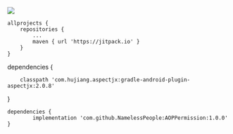 [![](https://www.jitpack.io/v/NamelessPeople/RoundLabelTextView.svg)](https://www.jitpack.io/#NamelessPeople/RoundLabelTextView)

	allprojects {
		repositories {
			...
			maven { url 'https://jitpack.io' }
		}
	}
  
  dependencies {

        classpath 'com.hujiang.aspectjx:gradle-android-plugin-aspectjx:2.0.8'
  }
  
	dependencies {
	        implementation 'com.github.NamelessPeople:AOPPermission:1.0.0'
	}
